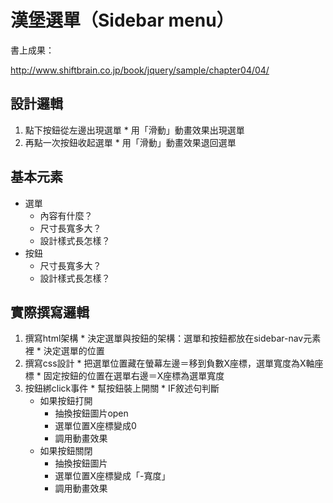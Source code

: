 
# 漢堡選單（Sidebar menu） 

書上成果：

<http://www.shiftbrain.co.jp/book/jquery/sample/chapter04/04/>


## 設計邏輯

  1. 點下按鈕從左邊出現選單
    * 用「滑動」動畫效果出現選單
  2. 再點一次按鈕收起選單 
    * 用「滑動」動畫效果退回選單

## 基本元素 

  * 選單 
    * 內容有什麼？
    * 尺寸長寬多大？
    * 設計樣式長怎樣？
  * 按鈕 
    * 尺寸長寬多大？
    * 設計樣式長怎樣？

## 實際撰寫邏輯

  1. 撰寫html架構 
    * 決定選單與按鈕的架構：選單和按鈕都放在sidebar-nav元素裡
    * 決定選單的位置
  2. 撰寫css設計
    * 把選單位置藏在螢幕左邊＝移到負數X座標，選單寬度為X軸座標
    * 固定按鈕的位置在選單右邊＝X座標為選單寬度
  3. 按鈕綁click事件 
    * 幫按鈕裝上開關
    * IF敘述句判斷 
      * 如果按鈕打開 
        * 抽換按鈕圖片open
        * 選單位置X座標變成0
        * 調用動畫效果
      * 如果按鈕關閉 
        * 抽換按鈕圖片
        * 選單位置X座標變成「-寬度」
        * 調用動畫效果
